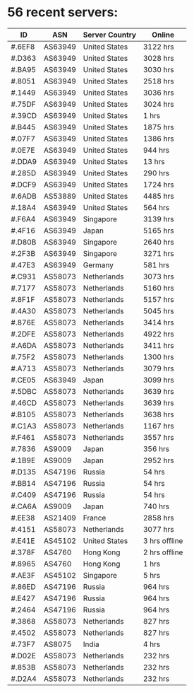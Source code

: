 # 56 recent servers:

| ID | ASN | Server Country | Online |
| ------ | ------ | ------ | ------ |
| #.6EF8 | AS63949 | United States | 3122 hrs |
| #.D363 | AS63949 | United States | 3028 hrs |
| #.BA95 | AS63949 | United States | 3030 hrs |
| #.8051 | AS63949 | United States | 2518 hrs |
| #.1449 | AS63949 | United States | 3036 hrs |
| #.75DF | AS63949 | United States | 3024 hrs |
| #.39CD | AS63949 | United States | 1 hrs |
| #.B445 | AS63949 | United States | 1875 hrs |
| #.07F7 | AS63949 | United States | 1386 hrs |
| #.0E7E | AS63949 | United States | 944 hrs |
| #.DDA9 | AS63949 | United States | 13 hrs |
| #.285D | AS63949 | United States | 290 hrs |
| #.DCF9 | AS63949 | United States | 1724 hrs |
| #.6ADB | AS53889 | United States | 4485 hrs |
| #.18A4 | AS63949 | United States | 564 hrs |
| #.F6A4 | AS63949 | Singapore | 3139 hrs |
| #.4F16 | AS63949 | Japan | 5165 hrs |
| #.D80B | AS63949 | Singapore | 2640 hrs |
| #.2F3B | AS63949 | Singapore | 3271 hrs |
| #.47E3 | AS63949 | Germany | 581 hrs |
| #.C931 | AS58073 | Netherlands | 3073 hrs |
| #.7177 | AS58073 | Netherlands | 5160 hrs |
| #.8F1F | AS58073 | Netherlands | 5157 hrs |
| #.4A30 | AS58073 | Netherlands | 5045 hrs |
| #.876E | AS58073 | Netherlands | 3414 hrs |
| #.2DFE | AS58073 | Netherlands | 4922 hrs |
| #.A6DA | AS58073 | Netherlands | 3411 hrs |
| #.75F2 | AS58073 | Netherlands | 1300 hrs |
| #.A713 | AS58073 | Netherlands | 3079 hrs |
| #.CE05 | AS63949 | Japan | 3099 hrs |
| #.5DBC | AS58073 | Netherlands | 3639 hrs |
| #.46CD | AS58073 | Netherlands | 3639 hrs |
| #.B105 | AS58073 | Netherlands | 3638 hrs |
| #.C1A3 | AS58073 | Netherlands | 1167 hrs |
| #.F461 | AS58073 | Netherlands | 3557 hrs |
| #.7836 | AS9009 | Japan | 356 hrs |
| #.1B9E | AS9009 | Japan | 2952 hrs |
| #.D135 | AS47196 | Russia | 54 hrs |
| #.BB14 | AS47196 | Russia | 54 hrs |
| #.C409 | AS47196 | Russia | 54 hrs |
| #.CA6A | AS9009 | Japan | 740 hrs |
| #.EE38 | AS21409 | France | 2858 hrs |
| #.4151 | AS58073 | Netherlands | 3077 hrs |
| #.E41E | AS45102 | United States | 3 hrs offline |
| #.378F | AS4760 | Hong Kong | 2 hrs offline |
| #.8965 | AS4760 | Hong Kong | 1 hrs |
| #.AE3F | AS45102 | Singapore | 5 hrs |
| #.86ED | AS47196 | Russia | 964 hrs |
| #.E427 | AS47196 | Russia | 964 hrs |
| #.2464 | AS47196 | Russia | 964 hrs |
| #.3868 | AS58073 | Netherlands | 827 hrs |
| #.4502 | AS58073 | Netherlands | 827 hrs |
| #.73F7 | AS8075 | India | 4 hrs |
| #.D02E | AS58073 | Netherlands | 232 hrs |
| #.853B | AS58073 | Netherlands | 232 hrs |
| #.D2A4 | AS58073 | Netherlands | 232 hrs |

